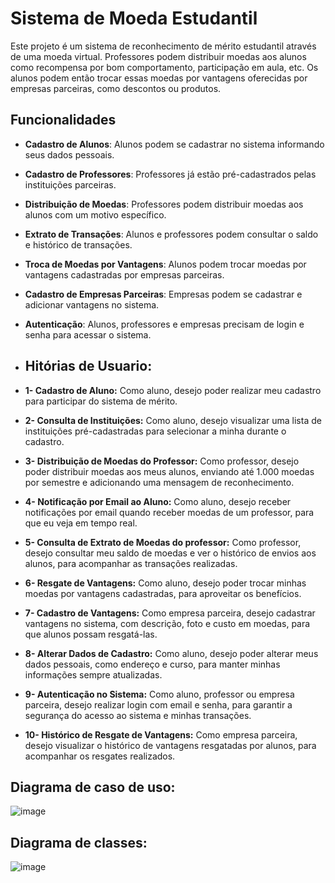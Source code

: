 # Sistema de Moeda Estudantil

Este projeto é um sistema de reconhecimento de mérito estudantil através de uma moeda virtual. Professores podem distribuir moedas aos alunos como recompensa por bom comportamento, participação em aula, etc. Os alunos podem então trocar essas moedas por vantagens oferecidas por empresas parceiras, como descontos ou produtos.

## Funcionalidades

- **Cadastro de Alunos**: Alunos podem se cadastrar no sistema informando seus dados pessoais.
- **Cadastro de Professores**: Professores já estão pré-cadastrados pelas instituições parceiras.
- **Distribuição de Moedas**: Professores podem distribuir moedas aos alunos com um motivo específico.
- **Extrato de Transações**: Alunos e professores podem consultar o saldo e histórico de transações.
- **Troca de Moedas por Vantagens**: Alunos podem trocar moedas por vantagens cadastradas por empresas parceiras.
- **Cadastro de Empresas Parceiras**: Empresas podem se cadastrar e adicionar vantagens no sistema.
- **Autenticação**: Alunos, professores e empresas precisam de login e senha para acessar o sistema.

- ## Hitórias de Usuario:

- **1- Cadastro de Aluno:**
Como aluno, desejo poder realizar meu cadastro para participar do sistema de mérito.

- **2- Consulta de Instituições:**
Como aluno, desejo visualizar uma lista de instituições pré-cadastradas para selecionar a minha durante o cadastro.

- **3- Distribuição de Moedas do Professor:**
Como professor, desejo poder distribuir moedas aos meus alunos, enviando até 1.000 moedas por semestre e adicionando uma mensagem de reconhecimento.

- **4- Notificação por Email ao Aluno:**
Como aluno, desejo receber notificações por email quando receber moedas de um professor, para que eu veja em tempo real.

- **5- Consulta de Extrato de Moedas do professor:**
Como professor, desejo consultar meu saldo de moedas e ver o histórico de envios aos alunos, para acompanhar as transações realizadas.

- **6- Resgate de Vantagens:**
Como aluno, desejo poder trocar minhas moedas por vantagens cadastradas, para aproveitar os benefícios.

- **7- Cadastro de Vantagens:**
Como empresa parceira, desejo cadastrar vantagens no sistema, com descrição, foto e custo em moedas, para que alunos possam resgatá-las.

- **8- Alterar Dados de Cadastro:**
Como aluno, desejo poder alterar meus dados pessoais, como endereço e curso, para manter minhas informações sempre atualizadas.

- **9- Autenticação no Sistema:**
Como aluno, professor ou empresa parceira, desejo realizar login com email e senha, para garantir a segurança do acesso ao sistema e minhas transações.

- **10- Histórico de Resgate de Vantagens:**
Como empresa parceira, desejo visualizar o histórico de vantagens resgatadas por alunos, para acompanhar os resgates realizados.


## Diagrama de caso de uso: 
![image](https://github.com/user-attachments/assets/de65963e-05dd-42d9-b276-bb4b257440f4)

## Diagrama de classes:
![image](https://github.com/user-attachments/assets/9fe56d67-8a7d-463f-9582-c5d4c807969e)



